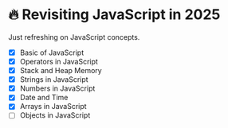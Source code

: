 # 🔥 Revisiting JavaScript in 2025

Just refreshing on JavaScript concepts.

- [x] Basic of JavaScript
- [x] Operators in JavaScript
- [x] Stack and Heap Memory
- [x] Strings in JavaScript
- [x] Numbers in JavaScript
- [x] Date and Time
- [x] Arrays in JavaScript
- [ ] Objects in JavaScript
